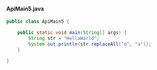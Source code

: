 #### ApiMain5.java

```java
public class ApiMain5 {

    public static void main(String[] args) {
        String str = "HellaWarld";
        System.out.println(str.replaceAll("o", "a"));
    }

}
```
